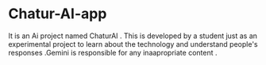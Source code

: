 # Chatur-AI-app
It is an Ai project named ChaturAI . This is developed by a student just as an experimental project to learn about the technology and understand people's responses .Gemini is responsible for  any inaapropriate content .
